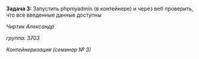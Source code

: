 **Задача 3:** 
Запустить phpmyadmin (в контейнере) и через веб проверить, что все введенные данные доступны

*Чиртик Александр* 

*группа: 3703*

*Контейнеризация (семинар № 3)*